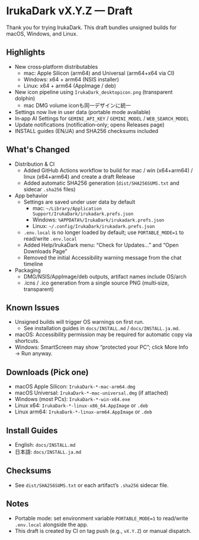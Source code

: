 IrukaDark vX.Y.Z — Draft
========================

Thank you for trying IrukaDark. This draft bundles unsigned builds for macOS, Windows, and Linux.

Highlights
----------
- New cross‑platform distributables
  - mac: Apple Silicon (arm64) and Universal (arm64+x64 via CI)
  - Windows: x64 + arm64 (NSIS installer)
  - Linux: x64 + arm64 (AppImage / deb)
- New icon pipeline using `IrukaDark_desktopicon.png` (transparent dolphin)
  - mac DMG volume iconも同一デザインに統一
- Settings now live in user data (portable mode available)
- In‑app AI Settings for `GEMINI_API_KEY` / `GEMINI_MODEL` / `WEB_SEARCH_MODEL`
- Update notifications (notification‑only; opens Releases page)
- INSTALL guides (EN/JA) and SHA256 checksums included

What's Changed
--------------
- Distribution & CI
  - Added GitHub Actions workflow to build for mac / win (x64+arm64) / linux (x64+arm64) and create a draft Release
  - Added automatic SHA256 generation (`dist/SHA256SUMS.txt` and sidecar `.sha256` files)
- App behavior
  - Settings are saved under user data by default
    - mac: `~/Library/Application Support/IrukaDark/irukadark.prefs.json`
    - Windows: `%APPDATA%/IrukaDark/irukadark.prefs.json`
    - Linux: `~/.config/IrukaDark/irukadark.prefs.json`
  - `.env.local` is no longer loaded by default; use `PORTABLE_MODE=1` to read/write `.env.local`
  - Added Help/IrukaDark menu: “Check for Updates…” and “Open Downloads Page”
  - Removed the initial Accessibility warning message from the chat timeline
- Packaging
  - DMG/NSIS/AppImage/deb outputs, artifact names include OS/arch
  - .icns / .ico generation from a single source PNG (multi‑size, transparent)

Known Issues
------------
- Unsigned builds will trigger OS warnings on first run.
  - See installation guides in `docs/INSTALL.md` / `docs/INSTALL.ja.md`.
- macOS: Accessibility permission may be required for automatic copy via shortcuts.
- Windows: SmartScreen may show “protected your PC”; click More Info → Run anyway.

Downloads (Pick one)
--------------------
- macOS Apple Silicon: `IrukaDark-*-mac-arm64.dmg`
- macOS Universal: `IrukaDark-*-mac-universal.dmg` (if attached)
- Windows (most PCs): `IrukaDark-*-win-x64.exe`
- Linux x64: `IrukaDark-*-linux-x86_64.AppImage` or `.deb`
- Linux arm64: `IrukaDark-*-linux-arm64.AppImage` or `.deb`

Install Guides
--------------
- English: `docs/INSTALL.md`
- 日本語: `docs/INSTALL.ja.md`

Checksums
---------
- See `dist/SHA256SUMS.txt` or each artifact’s `.sha256` sidecar file.

Notes
-----
- Portable mode: set environment variable `PORTABLE_MODE=1` to read/write `.env.local` alongside the app.
- This draft is created by CI on tag push (e.g., `vX.Y.Z`) or manual dispatch.
